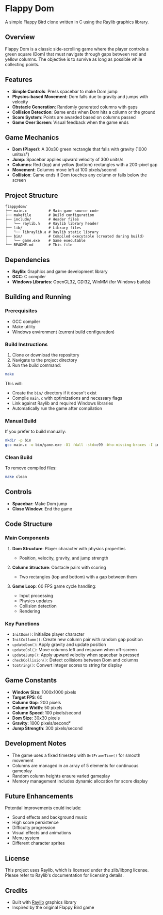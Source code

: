 # Flappy Dom

A simple Flappy Bird clone written in C using the Raylib graphics library.

## Overview

Flappy Dom is a classic side-scrolling game where the player controls a green square (Dom) that must navigate through gaps between red and yellow columns. The objective is to survive as long as possible while collecting points.

## Features

- **Simple Controls**: Press spacebar to make Dom jump
- **Physics-based Movement**: Dom falls due to gravity and jumps with velocity
- **Obstacle Generation**: Randomly generated columns with gaps
- **Collision Detection**: Game ends when Dom hits a column or the ground
- **Score System**: Points are awarded based on columns passed
- **Game Over Screen**: Visual feedback when the game ends

## Game Mechanics

- **Dom (Player)**: A 30x30 green rectangle that falls with gravity (1000 units/s²)
- **Jump**: Spacebar applies upward velocity of 300 units/s
- **Columns**: Red (top) and yellow (bottom) rectangles with a 200-pixel gap
- **Movement**: Columns move left at 100 pixels/second
- **Collision**: Game ends if Dom touches any column or falls below the screen

## Project Structure

```
flappydom/
├── main.c          # Main game source code
├── makefile        # Build configuration
├── include/        # Header files
│   └── raylib.h    # Raylib library header
├── lib/            # Library files
│   └── libraylib.a # Raylib static library
├── bin/            # Compiled executable (created during build)
│   └── game.exe    # Game executable
└── README.md       # This file
```

## Dependencies

- **Raylib**: Graphics and game development library
- **GCC**: C compiler
- **Windows Libraries**: OpenGL32, GDI32, WinMM (for Windows builds)

## Building and Running

### Prerequisites

- GCC compiler
- Make utility
- Windows environment (current build configuration)

### Build Instructions

1. Clone or download the repository
2. Navigate to the project directory
3. Run the build command:

```bash
make
```

This will:
- Create the `bin/` directory if it doesn't exist
- Compile `main.c` with optimizations and necessary flags
- Link against Raylib and required Windows libraries
- Automatically run the game after compilation

### Manual Build

If you prefer to build manually:

```bash
mkdir -p bin
gcc main.c -o bin/game.exe -O1 -Wall -std=c99 -Wno-missing-braces -I include/ -L lib/ -lraylib -lopengl32 -lgdi32 -lwinmm
```

### Clean Build

To remove compiled files:

```bash
make clean
```

## Controls

- **Spacebar**: Make Dom jump
- **Close Window**: End the game

## Code Structure

### Main Components

1. **Dom Structure**: Player character with physics properties
   - Position, velocity, gravity, and jump strength
   
2. **Column Structure**: Obstacle pairs with scoring
   - Two rectangles (top and bottom) with a gap between them
   
3. **Game Loop**: 60 FPS game cycle handling:
   - Input processing
   - Physics updates
   - Collision detection
   - Rendering

### Key Functions

- `InitDom()`: Initialize player character
- `InitCollumn()`: Create new column pair with random gap position
- `updateDom()`: Apply gravity and update position
- `updateCol()`: Move columns left and respawn when off-screen
- `updateJump()`: Apply upward velocity when spacebar is pressed
- `checkCollision()`: Detect collisions between Dom and columns
- `toString()`: Convert integer scores to string for display

## Game Constants

- **Window Size**: 1000x1000 pixels
- **Target FPS**: 60
- **Column Gap**: 200 pixels
- **Column Width**: 50 pixels
- **Column Speed**: 100 pixels/second
- **Dom Size**: 30x30 pixels
- **Gravity**: 1000 pixels/second²
- **Jump Strength**: 300 pixels/second

## Development Notes

- The game uses a fixed timestep with `GetFrameTime()` for smooth movement
- Columns are managed in an array of 5 elements for continuous gameplay
- Random column heights ensure varied gameplay
- Memory management includes dynamic allocation for score display

## Future Enhancements

Potential improvements could include:
- Sound effects and background music
- High score persistence
- Difficulty progression
- Visual effects and animations
- Menu system
- Different character sprites

## License

This project uses Raylib, which is licensed under the zlib/libpng license. Please refer to Raylib's documentation for licensing details.

## Credits

- Built with [Raylib](https://www.raylib.com/) graphics library
- Inspired by the original Flappy Bird game
